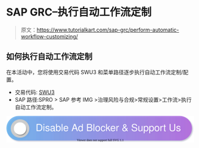 # SAP GRC–执行自动工作流定制

> 原文：<https://www.tutorialkart.com/sap-grc/perform-automatic-workflow-customizing/>

## 如何执行自动工作流定制

在本活动中，您将使用交易代码 SWU3 和菜单路径逐步执行自动工作流定制/配置。

*   交易代码: [SWU3](https://www.tutorialkart.com/sap-tcode/?search=SWU3)
*   SAP 路径:SPRO > SAP 参考 IMG >治理风险与合规>常规设置>工作流>执行自动工作流定制。

[![](img/925da31b32d6bc3827932f6c8afb11bb.png)](https://www.tutorialkart.com/)